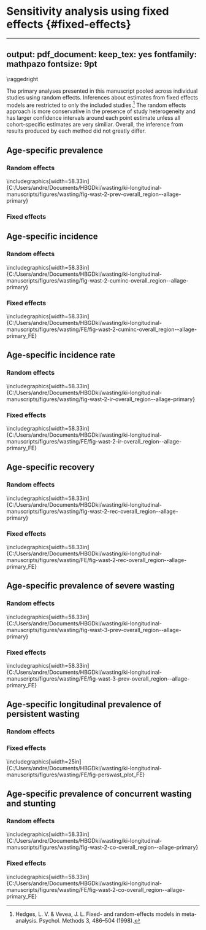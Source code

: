 # Sensitivity analysis using fixed effects {#fixed-effects}

---
output:
  pdf_document:
    keep_tex: yes
fontfamily: mathpazo
fontsize: 9pt
---

\raggedright


The primary analyses presented in this manuscript pooled across individual studies using random effects. Inferences about estimates from fixed effects models are restricted to only the included studies.[^1] The random effects approach is more conservative in the presence of study heterogeneity and has larger confidence intervals around each point estimate unless all cohort-specific estimates are very similiar. Overall, the inference from results produced by each method did not greatly differ. 



## Age-specific prevalence

### Random effects

\includegraphics[width=58.33in]{C:/Users/andre/Documents/HBGDki/wasting/ki-longitudinal-manuscripts/figures/wasting/fig-wast-2-prev-overall_region--allage-primary} 

### Fixed effects




## Age-specific incidence

### Random effects

\includegraphics[width=58.33in]{C:/Users/andre/Documents/HBGDki/wasting/ki-longitudinal-manuscripts/figures/wasting/fig-wast-2-cuminc-overall_region--allage-primary} 

### Fixed effects


\includegraphics[width=58.33in]{C:/Users/andre/Documents/HBGDki/wasting/ki-longitudinal-manuscripts/figures/wasting/FE/fig-wast-2-cuminc-overall_region--allage-primary_FE} 

## Age-specific incidence rate

### Random effects

\includegraphics[width=58.33in]{C:/Users/andre/Documents/HBGDki/wasting/ki-longitudinal-manuscripts/figures/wasting/fig-wast-2-ir-overall_region--allage-primary} 

### Fixed effects


\includegraphics[width=58.33in]{C:/Users/andre/Documents/HBGDki/wasting/ki-longitudinal-manuscripts/figures/wasting/FE/fig-wast-2-ir-overall_region--allage-primary_FE} 

## Age-specific recovery

### Random effects

\includegraphics[width=58.33in]{C:/Users/andre/Documents/HBGDki/wasting/ki-longitudinal-manuscripts/figures/wasting/fig-wast-2-rec-overall_region--allage-primary} 

### Fixed effects


\includegraphics[width=58.33in]{C:/Users/andre/Documents/HBGDki/wasting/ki-longitudinal-manuscripts/figures/wasting/FE/fig-wast-2-rec-overall_region--allage-primary_FE} 

## Age-specific prevalence of severe wasting

### Random effects

\includegraphics[width=58.33in]{C:/Users/andre/Documents/HBGDki/wasting/ki-longitudinal-manuscripts/figures/wasting/fig-wast-3-prev-overall_region--allage-primary} 

### Fixed effects


\includegraphics[width=58.33in]{C:/Users/andre/Documents/HBGDki/wasting/ki-longitudinal-manuscripts/figures/wasting/FE/fig-wast-3-prev-overall_region--allage-primary_FE} 

## Age-specific longitudinal prevalence of persistent wasting

### Random effects


### Fixed effects


\includegraphics[width=25in]{C:/Users/andre/Documents/HBGDki/wasting/ki-longitudinal-manuscripts/figures/wasting/FE/fig-perswast_plot_FE} 

## Age-specific prevalence of concurrent wasting and stunting

### Random effects

\includegraphics[width=58.33in]{C:/Users/andre/Documents/HBGDki/wasting/ki-longitudinal-manuscripts/figures/wasting/fig-wast-2-co-overall_region--allage-primary} 

### Fixed effects


\includegraphics[width=58.33in]{C:/Users/andre/Documents/HBGDki/wasting/ki-longitudinal-manuscripts/figures/wasting/FE/fig-wast-2-co-overall_region--allage-primary_FE} 

<!-- ## Age-specific prevalence of underweight (weight-for-age Z-score < -2) -->

<!-- ```{r, echo = FALSE} -->
<!-- include_graphics("figure-copies/fig-wast-2-uwt-overall_region--allage-primary_FE.png") -->

<!-- ``` -->




[^1]: Hedges, L. V. & Vevea, J. L. Fixed- and random-effects models in meta-analysis. Psychol. Methods 3, 486–504 (1998).
